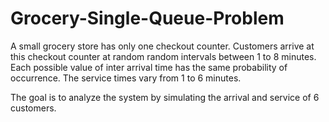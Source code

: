 # Grocery-Single-Queue-Problem

A small grocery store has only one checkout counter. Customers arrive at this checkout counter at random random intervals between 1 to 8 minutes. Each possible value of inter arrival time has the same probability of occurrence. The service times vary from 1 to 6 minutes.

The goal is to analyze the system by simulating the arrival and service of 6 customers.

